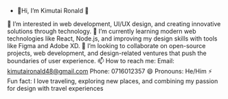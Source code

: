 - 👋Hi, I’m Kimutai Ronald 👋

👀 I’m interested in web development, UI/UX design, and creating innovative solutions through technology.
🌱 I’m currently learning modern web technologies like React, Node.js, and improving my design skills with tools like Figma and Adobe XD.
💞️ I’m looking to collaborate on open-source projects, web development, and design-related ventures that push the boundaries of user experience.
📫 How to reach me:
Email: kimutaironald48@gmail.com
Phone: 0716012357
😄 Pronouns: He/Him
⚡ Fun fact: I love traveling, exploring new places, and combining my passion for design with travel experiences

<!---
Ronaldkim807/Ronaldkim807 is a ✨ special ✨ repository because its `README.md` (this file) appears on your GitHub profile.
You can click the Preview link to take a look at your changes.
--->
